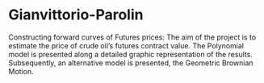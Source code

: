 # Gianvittorio-Parolin
Constructing forward curves of Futures prices:  The aim of the project is to estimate the price of crude oil’s futures contract value. The Polynomial model  is presented along a detailed graphic representation of the results. Subsequently, an alternative model is presented, the Geometric Brownian Motion.
